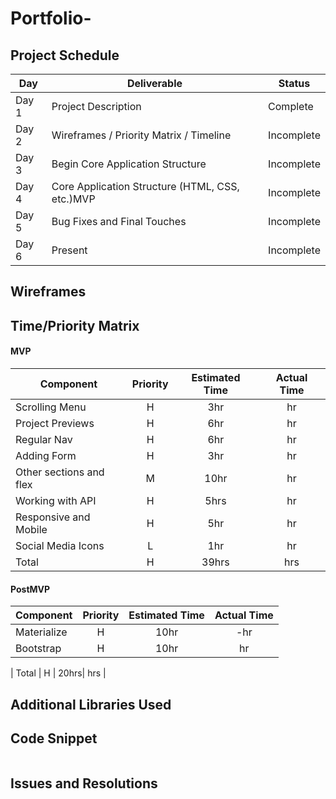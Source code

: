 # Portfolio-
## Project Schedule

|  Day | Deliverable | Status
|---|---| ---|
|Day 1| Project Description | Complete
|Day 2| Wireframes / Priority Matrix / Timeline | Incomplete
|Day 3| Begin Core Application Structure | Incomplete
|Day 4| Core Application Structure (HTML, CSS, etc.)MVP | Incomplete
|Day 5| Bug Fixes and Final Touches | Incomplete
|Day 6| Present | Incomplete

## Wireframes



## Time/Priority Matrix 


#### MVP
| Component | Priority | Estimated Time | Actual Time |
| --- | :---: |  :---: | :---: | 
| Scrolling Menu| H | 3hr | hr |
| Project Previews | H | 6hr | hr |
| Regular Nav | H | 6hr | hr |  
| Adding Form | H | 3hr|  hr | 
| Other sections and flex| M | 10hr | hr|
| Working with API | H | 5hrs|  hr | 
| Responsive and Mobile | H | 5hr | hr | hr |
| Social Media Icons | L | 1hr |  hr |
| Total | H | 39hrs| hrs |


#### PostMVP
| Component | Priority | Estimated Time | Actual Time |
| --- | :---: |  :---: | :---: | 
| Materialize | H | 10hr | -hr | hr |
| Bootstrap | H | 10hr | hr |

| Total | H | 20hrs| hrs |


## Additional Libraries Used

 

## Code Snippet



```

```

## Issues and Resolutions

 
